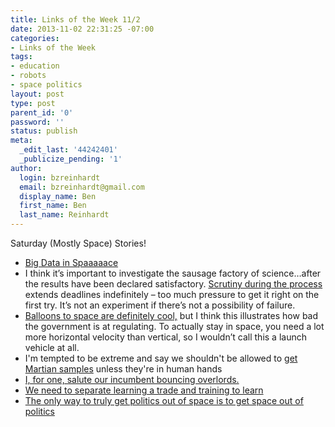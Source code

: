 ```yaml
---
title: Links of the Week 11/2
date: 2013-11-02 22:31:25 -07:00
categories:
- Links of the Week
tags:
- education
- robots
- space politics
layout: post
type: post
parent_id: '0'
password: ''
status: publish
meta:
  _edit_last: '44242401'
  _publicize_pending: '1'
author:
  login: bzreinhardt
  email: bzreinhardt@gmail.com
  display_name: Ben
  first_name: Ben
  last_name: Reinhardt
---
```


<p>Saturday (Mostly Space) Stories!</p>
<ul>
<li><a href="http://www.space.com/23415-astronomy-data-overload-astroinformatics-project.html" target="_blank">Big Data in Spaaaaace</a></li>
<li>I think it’s important to investigate the sausage factory of science…after the results have been declared satisfactory. <a href="http://www.newspacejournal.com/2013/10/27/dream-chaser-suffers-landing-gear-failure-on-first-free-flight/" target="_blank">Scrutiny during the process </a>extends deadlines indefinitely – too much pressure to get it right on the first try. It’s not an experiment if there’s not a possibility of failure.</li>
<li><a href="http://www.thespacereview.com/article/2391/1" target="_blank">Balloons to space are definitely cool,</a> but I think this illustrates how bad the government is at regulating. To actually stay in space, you need a lot more horizontal velocity than vertical, so I wouldn’t call this a launch vehicle at all.</li>
<li>I'm tempted to be extreme and say we shouldn't be allowed to <a href="http://spaceref.com/mars/mars-sample-return-container.html" target="_blank">get Martian samples</a> unless they're in human hands</li>
<li><a href="http://www.bbc.co.uk/news/technology-24758935" target="_blank">I, for one, salute our incumbent bouncing overlords.</a></li>
<li><a href="http://www.nytimes.com/2013/10/31/education/as-interest-fades-in-the-humanities-colleges-worry.html?pagewanted=1&amp;_r=0&amp;smid=fb-nytimes" target="_blank">We need to separate learning a trade and training to learn</a></li>
<li><a href="http://www.spacepolitics.com/2013/11/01/another-plea-to-get-the-politics-out-of-space" target="_blank">The only way to truly get politics out of space is to get space out of politics</a></li>
</ul>
